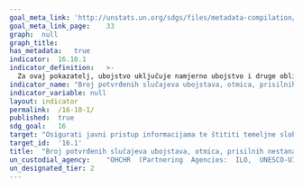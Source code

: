 ```yaml
---	
goal_meta_link:	'http://unstats.un.org/sdgs/files/metadata-compilation/Metadata-Goal-16.pdf'
goal_meta_link_page:	33
graph:	null
graph_title:	
has_metadata:	true
indicator:	16.10.1
indicator_definition:	>-
  Za ovaj pokazatelj, ubojstvo uključuje namjerno ubojstvo i druge oblike proizvoljnog lišenja života, kako je formulirano u članku 6 (1) ICCPR-a. Prisilni nestanak se definira kao uhićenje, pritvaranje, otmica ili bilo koji drugi oblik lišenja slobode, nakon čega slijedi odbijanje priznavanja lišenja slobode ili prikrivanja sudbine ili mjesta gdje je nestala osoba, a što takvu osobu stavlja izvan zaštite pravnog sustava (Međunarodna konvencija o zaštiti svih osoba od prisilnih nestanaka, prilagođena kako bi se u obzir mogli uzeti nestanci koje su proveli ne-državni akteri). Arbitražni pritvor je pritvor bez provođenja predviđenog postupka i zaštitnih mjera, kako je predviđeno u članku 9. stavku 1. ICCPR-a. Mučenje znači bilo koji čin kojim se namjerno nanosi teška bol ili patnja, bilo fizička ili psihička, za svrhe kao što je dobivanje podataka ili priznanja od žrtve ili treće osobe, kažnjavanja žrtve ili treće osobe za djelo koje je počinila ona ili treća osoba ili za koju postoji sumnja da ga je počinila žrtva ili treća osoba, ili kako bi se zastrašilo bilo žrtvu bilo treću osobu, ili iz bilo kojeg razloga temeljenog na diskriminaciji bilo koje vrste, kada je takva bol ili patnja nanesena od strane ili na poticaj ili uz suglasnost ili pristanak službene osobe ili druge osobe koja djeluje u službenom svojstvu (Konvencija protiv mučenja). Napad označava fizički napad na tijelo druge osobe koji rezultira ozbiljnom tjelesnom ozljedom. Borci za ljudska prava je pojam koji se koristi za ljude koji sami ili s drugima djeluju na promicanju ili zaštiti ljudskih prava. Borci za ljudska prava mogu se prepoznati prije svega prema onom što rade te je putem opisa njihovih aktivnosti i konteksta u kojima rade moguće ovaj termin najbolje objasniti. Definicija boraca za ljudska prava može uključivati novinare i sindikalce, ali svaki pojedini slučaj se uračunava samo jednom. Drugi primjeri mogu uključivati studentsku kampanju za okončanje mučenja u zatvorima, političare koji se bore protiv korupcije ili svjedoke u sudskim postupcima u vezi kršenja ljudskih prava. Termin novinara obuhvaća novinare, medijske djelatnike i novinarstvo na društvenim medijima koji generiraju znatan javni interes. Ova koncepcija dogovorena su od strane država članica UNESCO-a, a može uključivati širok spektar dionika, uključujući profesionalne novinare i analitičare, inozemne dopisnike i lokalne novinare, kao i blogere te druge proizvođače društvenih medija koji se bave nekim oblicima samo-publiciranja, bilo u tisku, na Internetu ili drugdje, novinare iz tradicionalnih medija i oni koji rade na više medija. Pojam "sindikalist" odnosi se na pojedinca zaposlenog u ili ovlaštenog od sindikata i na druge izabrane predstavnike radnika, uključujući i radnike u neformalnom sektoru. Pokazatelj se izračunava kao ukupan broj prijavljenih slučajeva ubojstava, nestanaka, samovoljnog zatvaranja, napada i mučenja novinara, sindikalaca i boraca za ljudska prava tijekom izvještajnog razdoblja, potvrđenih od strane nezavisnih tijela (u ovom slučaju OHCHR i UNESCO)
indicator_name:	"Broj potvrđenih slučajeva ubojstava, otmica, prisilnih nestanaka, samovoljnog zatvaranja i mučenja novinara, pripadnika medija, sindikalaca i boraca za ljudska prava u proteklih 12 mjeseci"
indicator_variable:	null
layout:	indicator
permalink:	/16-10-1/
published:	true  
sdg_goal:	16
target:	"Osigurati javni pristup informacijama te štititi temeljne slobode, u skladu s nacionalnim zakonodavstvom i međunarodnim ugovorima"
target_id:	'16.1'
title:	"Broj potvrđenih slučajeva ubojstava, otmica, prisilnih nestanaka, samovoljnog zatvaranja i mučenja novinara, pripadnika medija, sindikalaca i boraca za ljudska prava u proteklih 12 mjeseci"
un_custodial_agency:	"OHCHR  (Partnering  Agencies:  ILO,  UNESCO-UIS)"
un_designated_tier:	2
---	
```

